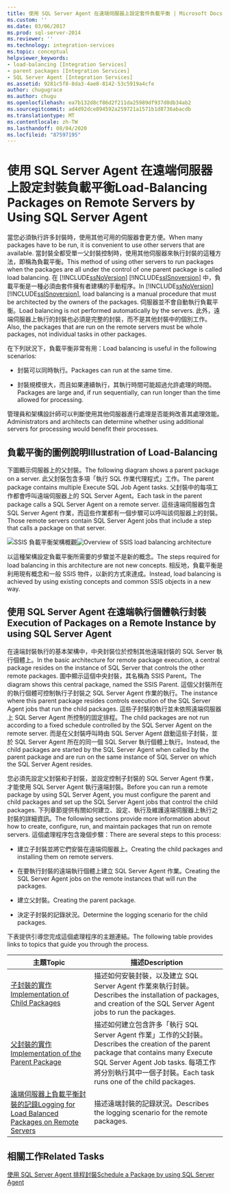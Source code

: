 ```yaml
---
title: 使用 SQL Server Agent 在遠端伺服器上設定套件負載平衡 | Microsoft Docs
ms.custom: ''
ms.date: 03/06/2017
ms.prod: sql-server-2014
ms.reviewer: ''
ms.technology: integration-services
ms.topic: conceptual
helpviewer_keywords:
- load-balancing [Integration Services]
- parent packages [Integration Services]
- SQL Server Agent [Integration Services]
ms.assetid: 9281c5f8-8da3-4ae8-8142-53c5919a4cfe
author: chugugrace
ms.author: chugu
ms.openlocfilehash: ea7b132d8cf86d2f211da25989df937d0db34ab2
ms.sourcegitcommit: ad4d92dce894592a259721a1571b1d8736abacdb
ms.translationtype: MT
ms.contentlocale: zh-TW
ms.lasthandoff: 08/04/2020
ms.locfileid: "87597195"
---
```

# <a name="load-balancing-packages-on-remote-servers-by-using-sql-server-agent"></a><span data-ttu-id="2fe7d-102">使用 SQL Server Agent 在遠端伺服器上設定封裝負載平衡</span><span class="sxs-lookup"><span data-stu-id="2fe7d-102">Load-Balancing Packages on Remote Servers by Using SQL Server Agent</span></span>
  <span data-ttu-id="2fe7d-103">當您必須執行許多封裝時，使用其他可用的伺服器會更方便。</span><span class="sxs-lookup"><span data-stu-id="2fe7d-103">When many packages have to be run, it is convenient to use other servers that are available.</span></span> <span data-ttu-id="2fe7d-104">當封裝全都受單一父封裝控制時，使用其他伺服器來執行封裝的這種方法，即稱為負載平衡。</span><span class="sxs-lookup"><span data-stu-id="2fe7d-104">This method of using other servers to run packages when the packages are all under the control of one parent package is called load balancing.</span></span> <span data-ttu-id="2fe7d-105">在 [!INCLUDE[ssNoVersion](../../includes/ssnoversion-md.md)] [!INCLUDE[ssISnoversion](../../includes/ssisnoversion-md.md)] 中，負載平衡是一種必須由套件擁有者建構的手動程序。</span><span class="sxs-lookup"><span data-stu-id="2fe7d-105">In [!INCLUDE[ssNoVersion](../../includes/ssnoversion-md.md)] [!INCLUDE[ssISnoversion](../../includes/ssisnoversion-md.md)], load balancing is a manual procedure that must be architected by the owners of the packages.</span></span> <span data-ttu-id="2fe7d-106">伺服器並不會自動執行負載平衡。</span><span class="sxs-lookup"><span data-stu-id="2fe7d-106">Load balancing is not performed automatically by the servers.</span></span> <span data-ttu-id="2fe7d-107">此外，遠端伺服器上執行的封裝也必須是完整的封裝，而不是其他封裝中的個別工作。</span><span class="sxs-lookup"><span data-stu-id="2fe7d-107">Also, the packages that are run on the remote servers must be whole packages, not individual tasks in other packages.</span></span>  
  
 <span data-ttu-id="2fe7d-108">在下列狀況下，負載平衡非常有用：</span><span class="sxs-lookup"><span data-stu-id="2fe7d-108">Load balancing is useful in the following scenarios:</span></span>  
  
-   <span data-ttu-id="2fe7d-109">封裝可以同時執行。</span><span class="sxs-lookup"><span data-stu-id="2fe7d-109">Packages can run at the same time.</span></span>  
  
-   <span data-ttu-id="2fe7d-110">封裝規模很大，而且如果連續執行，其執行時間可能超過允許處理的時間。</span><span class="sxs-lookup"><span data-stu-id="2fe7d-110">Packages are large and, if run sequentially, can run longer than the time allowed for processing.</span></span>  
  
 <span data-ttu-id="2fe7d-111">管理員和架構設計師可以判斷使用其他伺服器進行處理是否能夠改善其處理效能。</span><span class="sxs-lookup"><span data-stu-id="2fe7d-111">Administrators and architects can determine whether using additional servers for processing would benefit their processes.</span></span>  
  
## <a name="illustration-of-load-balancing"></a><span data-ttu-id="2fe7d-112">負載平衡的圖例說明</span><span class="sxs-lookup"><span data-stu-id="2fe7d-112">Illustration of Load-Balancing</span></span>  
 <span data-ttu-id="2fe7d-113">下圖顯示伺服器上的父封裝。</span><span class="sxs-lookup"><span data-stu-id="2fe7d-113">The following diagram shows a parent package on a server.</span></span> <span data-ttu-id="2fe7d-114">此父封裝包含多項「執行 SQL 作業代理程式」工作。</span><span class="sxs-lookup"><span data-stu-id="2fe7d-114">The parent package contains multiple Execute SQL Job Agent tasks.</span></span> <span data-ttu-id="2fe7d-115">父封裝中的每項工作都會呼叫遠端伺服器上的 SQL Server Agent。</span><span class="sxs-lookup"><span data-stu-id="2fe7d-115">Each task in the parent package calls a SQL Server Agent on a remote server.</span></span> <span data-ttu-id="2fe7d-116">這些遠端伺服器包含 SQL Server Agent 作業，而這些作業都有一個步驟可以呼叫該伺服器上的封裝。</span><span class="sxs-lookup"><span data-stu-id="2fe7d-116">Those remote servers contain SQL Server Agent jobs that include a step that calls a package on that server.</span></span>  
  
 <span data-ttu-id="2fe7d-117">![SSIS 負載平衡架構概觀](../media/loadbalancingoverview.gif "SSIS 負載平衡架構概觀")</span><span class="sxs-lookup"><span data-stu-id="2fe7d-117">![Overview of SSIS load balancing architecture](../media/loadbalancingoverview.gif "Overview of SSIS load balancing architecture")</span></span>  
  
 <span data-ttu-id="2fe7d-118">以這種架構設定負載平衡所需要的步驟並不是新的概念。</span><span class="sxs-lookup"><span data-stu-id="2fe7d-118">The steps required for load balancing in this architecture are not new concepts.</span></span> <span data-ttu-id="2fe7d-119">相反地，負載平衡是利用現有概念和一般 SSIS 物件，以新的方式來達成。</span><span class="sxs-lookup"><span data-stu-id="2fe7d-119">Instead, load balancing is achieved by using existing concepts and common SSIS objects in a new way.</span></span>  
  
## <a name="execution-of-packages-on-a-remote-instance-by-using-sql-server-agent"></a><span data-ttu-id="2fe7d-120">使用 SQL Server Agent 在遠端執行個體執行封裝</span><span class="sxs-lookup"><span data-stu-id="2fe7d-120">Execution of Packages on a Remote Instance by using SQL Server Agent</span></span>  
 <span data-ttu-id="2fe7d-121">在遠端封裝執行的基本架構中，中央封裝位於控制其他遠端封裝的 SQL Server 執行個體上。</span><span class="sxs-lookup"><span data-stu-id="2fe7d-121">In the basic architecture for remote package execution, a central package resides on the instance of SQL Server that controls the other remote packages.</span></span> <span data-ttu-id="2fe7d-122">圖中顯示這個中央封裝，其名稱為 SSIS Parent。</span><span class="sxs-lookup"><span data-stu-id="2fe7d-122">The diagram shows this central package, named the SSIS Parent.</span></span> <span data-ttu-id="2fe7d-123">這個父封裝所在的執行個體可控制執行子封裝之 SQL Server Agent 作業的執行。</span><span class="sxs-lookup"><span data-stu-id="2fe7d-123">The instance where this parent package resides controls execution of the SQL Server Agent jobs that run the child packages.</span></span> <span data-ttu-id="2fe7d-124">這些子封裝的執行並未依照遠端伺服器上 SQL Server Agent 所控制的固定排程。</span><span class="sxs-lookup"><span data-stu-id="2fe7d-124">The child packages are not run according to a fixed schedule controlled by the SQL Server Agent on the remote server.</span></span> <span data-ttu-id="2fe7d-125">而是在父封裝呼叫時由 SQL Server Agent 啟動這些子封裝，並於 SQL Server Agent 所在的同一個 SQL Server 執行個體上執行。</span><span class="sxs-lookup"><span data-stu-id="2fe7d-125">Instead, the child packages are started by the SQL Server Agent when called by the parent package and are run on the same instance of SQL Server on which the SQL Server Agent resides.</span></span>  
  
 <span data-ttu-id="2fe7d-126">您必須先設定父封裝和子封裝，並設定控制子封裝的 SQL Server Agent 作業，才能使用 SQL Server Agent 執行遠端封裝。</span><span class="sxs-lookup"><span data-stu-id="2fe7d-126">Before you can run a remote package by using SQL Server Agent, you must configure the parent and child packages and set up the SQL Server Agent jobs that control the child packages.</span></span> <span data-ttu-id="2fe7d-127">下列章節提供有關如何建立、設定、執行及維護遠端伺服器上執行之封裝的詳細資訊。</span><span class="sxs-lookup"><span data-stu-id="2fe7d-127">The following sections provide more information about how to create, configure, run, and maintain packages that run on remote servers.</span></span> <span data-ttu-id="2fe7d-128">這個處理程序包含幾個步驟：</span><span class="sxs-lookup"><span data-stu-id="2fe7d-128">There are several steps to this process:</span></span>  
  
-   <span data-ttu-id="2fe7d-129">建立子封裝並將它們安裝在遠端伺服器上。</span><span class="sxs-lookup"><span data-stu-id="2fe7d-129">Creating the child packages and installing them on remote servers.</span></span>  
  
-   <span data-ttu-id="2fe7d-130">在要執行封裝的遠端執行個體上建立 SQL Server Agent 作業。</span><span class="sxs-lookup"><span data-stu-id="2fe7d-130">Creating the SQL Server Agent jobs on the remote instances that will run the packages.</span></span>  
  
-   <span data-ttu-id="2fe7d-131">建立父封裝。</span><span class="sxs-lookup"><span data-stu-id="2fe7d-131">Creating the parent package.</span></span>  
  
-   <span data-ttu-id="2fe7d-132">決定子封裝的記錄狀況。</span><span class="sxs-lookup"><span data-stu-id="2fe7d-132">Determine the logging scenario for the child packages.</span></span>  
  
 <span data-ttu-id="2fe7d-133">下表提供引導您完成這個處理程序的主題連結。</span><span class="sxs-lookup"><span data-stu-id="2fe7d-133">The following table provides links to topics that guide you through the process.</span></span>  
  
|<span data-ttu-id="2fe7d-134">主題</span><span class="sxs-lookup"><span data-stu-id="2fe7d-134">Topic</span></span>|<span data-ttu-id="2fe7d-135">描述</span><span class="sxs-lookup"><span data-stu-id="2fe7d-135">Description</span></span>|  
|-----------|-----------------|  
|[<span data-ttu-id="2fe7d-136">子封裝的實作</span><span class="sxs-lookup"><span data-stu-id="2fe7d-136">Implementation of Child Packages</span></span>](../implementation-of-child-packages.md)|<span data-ttu-id="2fe7d-137">描述如何安裝封裝，以及建立 SQL Server Agent 作業來執行封裝。</span><span class="sxs-lookup"><span data-stu-id="2fe7d-137">Describes the installation of packages, and creation of the SQL Server Agent jobs to run the packages.</span></span>|  
|[<span data-ttu-id="2fe7d-138">父封裝的實作</span><span class="sxs-lookup"><span data-stu-id="2fe7d-138">Implementation of the Parent Package</span></span>](../implementation-of-the-parent-package.md)|<span data-ttu-id="2fe7d-139">描述如何建立包含許多「執行 SQL Server Agent 作業」工作的父封裝。</span><span class="sxs-lookup"><span data-stu-id="2fe7d-139">Describes the creation of the parent package that contains many Execute SQL Server Agent Job tasks.</span></span> <span data-ttu-id="2fe7d-140">每項工作將分別執行其中一個子封裝。</span><span class="sxs-lookup"><span data-stu-id="2fe7d-140">Each task runs one of the child packages.</span></span>|  
|[<span data-ttu-id="2fe7d-141">遠端伺服器上負載平衡封裝的記錄</span><span class="sxs-lookup"><span data-stu-id="2fe7d-141">Logging for Load Balanced Packages on Remote Servers</span></span>](../logging-for-load-balanced-packages-on-remote-servers.md)|<span data-ttu-id="2fe7d-142">描述遠端封裝的記錄狀況。</span><span class="sxs-lookup"><span data-stu-id="2fe7d-142">Describes the logging scenario for the remote packages.</span></span>|  
  
## <a name="related-tasks"></a><span data-ttu-id="2fe7d-143">相關工作</span><span class="sxs-lookup"><span data-stu-id="2fe7d-143">Related Tasks</span></span>  
 [<span data-ttu-id="2fe7d-144">使用 SQL Server Agent 排程封裝</span><span class="sxs-lookup"><span data-stu-id="2fe7d-144">Schedule a Package by using SQL Server Agent</span></span>](../schedule-a-package-by-using-sql-server-agent.md)  
  
  
